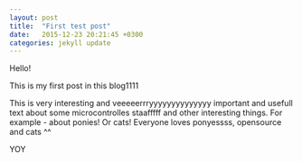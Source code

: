 ```yaml
---
layout: post
title:  "First test post"
date:   2015-12-23 20:21:45 +0300
categories: jekyll update
---
```

Hello!

This is my first post in this blog1111


This is very interesting and veeeeerrryyyyyyyyyyyyyy important and usefull text about some microcontrolles staafffff and other interesting things. For example - about ponies! Or cats! Everyone loves ponyessss, opensource and cats ^^

YOY